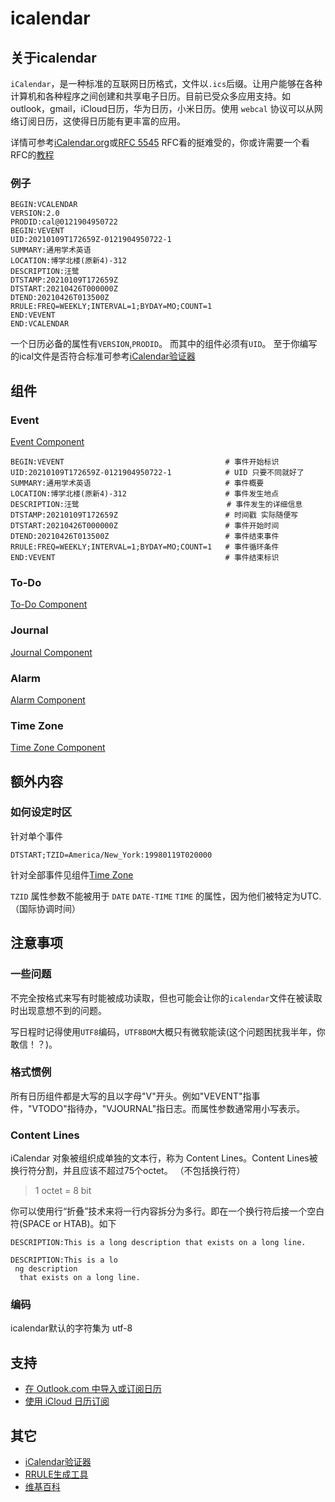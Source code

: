 # icalendar

## 关于icalendar

`iCalendar`，是一种标准的互联网日历格式，文件以`.ics`后缀。让用户能够在各种计算机和各种程序之间创建和共享电子日历。目前已受众多应用支持。如outlook，gmail，iCloud日历，华为日历，小米日历。使用 `webcal` 协议可以从网络订阅日历，这使得日历能有更丰富的应用。

详情可参考[iCalendar.org](https://icalendar.org/)或[RFC 5545](https://tools.ietf.org/html/rfc5545)
RFC看的挺难受的，你或许需要一个看RFC的[教程](https://zhuanlan.zhihu.com/p/44635072)

### 例子

```ical
BEGIN:VCALENDAR
VERSION:2.0
PRODID:cal@0121904950722
BEGIN:VEVENT
UID:20210109T172659Z-0121904950722-1
SUMMARY:通用学术英语
LOCATION:博学北楼(原新4)-312
DESCRIPTION:汪鹭
DTSTAMP:20210109T172659Z
DTSTART:20210426T000000Z
DTEND:20210426T013500Z
RRULE:FREQ=WEEKLY;INTERVAL=1;BYDAY=MO;COUNT=1
END:VEVENT
END:VCALENDAR
```

一个日历必备的属性有`VERSION`,`PRODID`。
而其中的组件必须有`UID`。
至于你编写的ical文件是否符合标准可参考[iCalendar验证器](https://icalendar.org/validator.html)

## 组件

### Event

[Event Component](https://icalendar.org/iCalendar-RFC-5545/3-6-1-event-component.html)

```ical
BEGIN:VEVENT                                    # 事件开始标识
UID:20210109T172659Z-0121904950722-1            # UID 只要不同就好了
SUMMARY:通用学术英语                              # 事件概要
LOCATION:博学北楼(原新4)-312                      # 事件发生地点
DESCRIPTION:汪鹭                                 # 事件发生的详细信息
DTSTAMP:20210109T172659Z                        # 时间戳 实际随便写
DTSTART:20210426T000000Z                        # 事件开始时间
DTEND:20210426T013500Z                          # 事件结束事件
RRULE:FREQ=WEEKLY;INTERVAL=1;BYDAY=MO;COUNT=1   # 事件循环条件
END:VEVENT                                      # 事件结束标识
```

### To-Do

[To-Do Component](https://icalendar.org/iCalendar-RFC-5545/3-6-2-to-do-component.html)

### Journal

[Journal Component](https://icalendar.org/iCalendar-RFC-5545/3-6-3-journal-component.html)

### Alarm

[Alarm Component](https://icalendar.org/iCalendar-RFC-5545/3-6-6-alarm-component.html)

### Time Zone

[Time Zone Component](https://icalendar.org/iCalendar-RFC-5545/3-6-5-time-zone-component.html)

## 额外内容

### 如何设定时区

针对单个事件

```ics
DTSTART;TZID=America/New_York:19980119T020000
```

针对全部事件见组件[Time Zone](#time-zone)

`TZID` 属性参数不能被用于 `DATE` `DATE-TIME` `TIME` 的属性，因为他们被特定为UTC.（国际协调时间）

## 注意事项

### 一些问题

不完全按格式来写有时能被成功读取，但也可能会让你的`icalendar`文件在被读取时出现意想不到的问题。

写日程时记得使用`UTF8`编码，`UTF8BOM`大概只有微软能读(这个问题困扰我半年，你敢信！？)。

### 格式惯例

所有日历组件都是大写的且以字母"V"开头。例如"VEVENT"指事件，"VTODO"指待办，"VJOURNAL"指日志。而属性参数通常用小写表示。

### Content Lines

iCalendar 对象被组织成单独的文本行，称为 Content Lines。Content Lines被换行符分割，并且应该不超过75个octet。 （不包括换行符）
> 1 octet = 8 bit

你可以使用行“折叠”技术来将一行内容拆分为多行。即在一个换行符后接一个空白符(SPACE or HTAB)。如下

```ical
DESCRIPTION:This is a long description that exists on a long line.
```

```ical
DESCRIPTION:This is a lo
 ng description
  that exists on a long line.
```

### 编码

icalendar默认的字符集为 utf-8

## 支持

- [在 Outlook.com 中导入或订阅日历](https://support.microsoft.com/zh-cn/office/%E5%9C%A8-outlook-com-%E4%B8%AD%E5%AF%BC%E5%85%A5%E6%88%96%E8%AE%A2%E9%98%85%E6%97%A5%E5%8E%86-cff1429c-5af6-41ec-a5b4-74f2c278e98c)
- [使用 iCloud 日历订阅](https://support.apple.com/zh-cn/HT202361)

## 其它

- [iCalendar验证器](https://icalendar.org/validator.html)
- [RRULE生成工具](https://icalendar.org/rrule-tool.html)
- [维基百科](https://en.wikipedia.org/wiki/List_of_applications_with_iCalendar_support)
